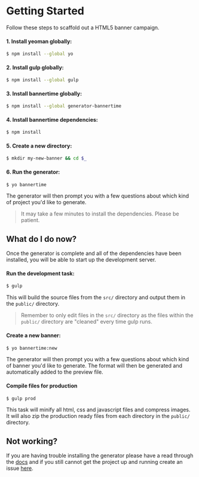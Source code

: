 # Getting Started

Follow these steps to scaffold out a HTML5 banner campaign.

#### 1. Install yeoman globally:

```sh
$ npm install --global yo
```

#### 2. Install gulp globally:

```sh
$ npm install --global gulp
```

#### 3. Install bannertime globally:

```sh
$ npm install --global generator-bannertime
```

#### 4. Install bannertime dependencies:

```sh
$ npm install
```

#### 5. Create a new directory:

```sh
$ mkdir my-new-banner && cd $_
```

#### 6. Run the generator:

```sh
$ yo bannertime
```

The generator will then prompt you with a few questions about which kind of project you'd like to generate.

> It may take a few minutes to install the dependencies. Please be patient.

## What do I do now?

Once the generator is complete and all of the dependencies have been installed, you will be able to start up the development server.

#### Run the development task:

```sh
$ gulp
```

This will build the source files from the `src/` directory and output them in the `public/` directory.

> Remember to only edit files in the `src/` directory as the files within the `public/` directory are "cleaned" every time gulp runs.

#### Create a new banner:

```sh
$ yo bannertime:new
```

The generator will then prompt you with a few questions about which kind of banner you'd like to generate. The format will then be generated and automatically added to the preview file.

#### Compile files for production

```sh
$ gulp prod
```

This task will minify all html, css and javascript files and compress images. It will also zip the production ready files from each directory in the `public/` directory.

## Not working?

If you are having trouble installing the generator please have a read through the [docs](docs/README.md) and if you still cannot get the project up and running create an issue [here](issues/new).
